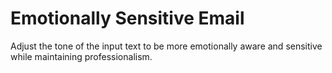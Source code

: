 # Emotionally Sensitive Email

Adjust the tone of the input text to be more emotionally aware and sensitive while maintaining professionalism.
